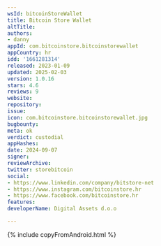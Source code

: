 ```yaml
---
wsId: bitcoinStoreWallet
title: Bitcoin Store Wallet
altTitle: 
authors:
- danny
appId: com.bitcoinstore.bitcoinstorewallet
appCountry: hr
idd: '1661281314'
released: 2023-01-09
updated: 2025-02-03
version: 1.0.16
stars: 4.6
reviews: 9
website: 
repository: 
issue: 
icon: com.bitcoinstore.bitcoinstorewallet.jpg
bugbounty: 
meta: ok
verdict: custodial
appHashes: 
date: 2024-09-07
signer: 
reviewArchive: 
twitter: storebitcoin
social:
- https://www.linkedin.com/company/bitstore-net
- https://www.instagram.com/bitcoinstore.hr
- https://www.facebook.com/bitcoinstore.hr
features: 
developerName: Digital Assets d.o.o

---
```


{% include copyFromAndroid.html %}